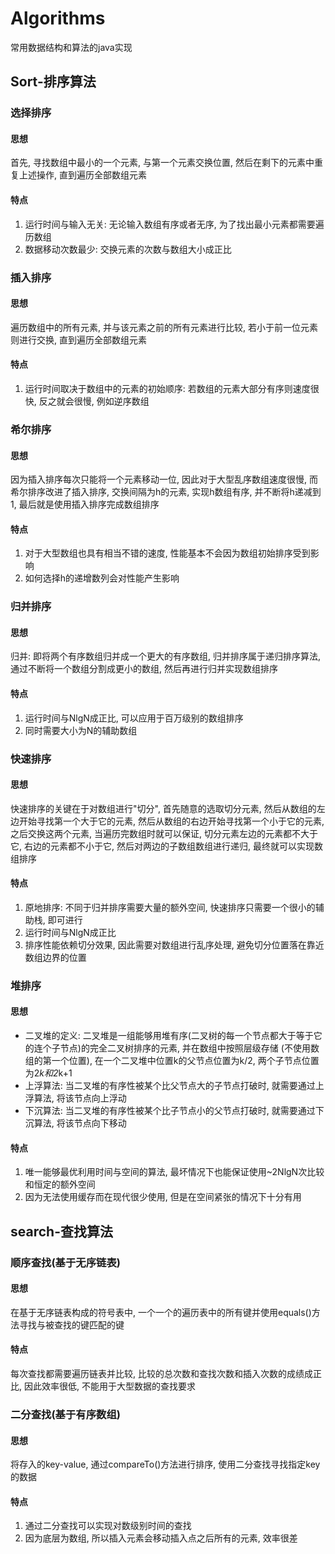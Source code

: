 # Algorithms
常用数据结构和算法的java实现

## Sort-排序算法

### 选择排序

#### 思想
首先, 寻找数组中最小的一个元素, 与第一个元素交换位置, 然后在剩下的元素中重复上述操作,
直到遍历全部数组元素

#### 特点
1. 运行时间与输入无关: 无论输入数组有序或者无序, 为了找出最小元素都需要遍历数组
2. 数据移动次数最少: 交换元素的次数与数组大小成正比

### 插入排序

#### 思想
遍历数组中的所有元素, 并与该元素之前的所有元素进行比较, 若小于前一位元素则进行交换, 直到遍历全部数组元素

#### 特点
1. 运行时间取决于数组中的元素的初始顺序: 若数组的元素大部分有序则速度很快, 反之就会很慢, 例如逆序数组


### 希尔排序

#### 思想
因为插入排序每次只能将一个元素移动一位, 因此对于大型乱序数组速度很慢, 而希尔排序改进了插入排序,
交换间隔为h的元素, 实现h数组有序, 并不断将h递减到1, 最后就是使用插入排序完成数组排序

#### 特点
1. 对于大型数组也具有相当不错的速度, 性能基本不会因为数组初始排序受到影响
2. 如何选择h的递增数列会对性能产生影响

### 归并排序

#### 思想
归并: 即将两个有序数组归并成一个更大的有序数组, 归并排序属于递归排序算法, 通过不断将一个数组分割成更小的数组,
然后再进行归并实现数组排序

#### 特点
1. 运行时间与NlgN成正比, 可以应用于百万级别的数组排序
2. 同时需要大小为N的辅助数组

### 快速排序

#### 思想
快速排序的关键在于对数组进行"切分", 首先随意的选取切分元素, 然后从数组的左边开始寻找第一个大于它的元素,
然后从数组的右边开始寻找第一个小于它的元素, 之后交换这两个元素, 当遍历完数组时就可以保证,
切分元素左边的元素都不大于它, 右边的元素都不小于它, 然后对两边的子数组数组进行递归,
最终就可以实现数组排序

#### 特点
1. 原地排序: 不同于归并排序需要大量的额外空间, 快速排序只需要一个很小的辅助栈, 即可进行
2. 运行时间与NlgN成正比
3. 排序性能依赖切分效果, 因此需要对数组进行乱序处理, 避免切分位置落在靠近数组边界的位置

### 堆排序

#### 思想
+ 二叉堆的定义: 二叉堆是一组能够用堆有序(二叉树的每一个节点都大于等于它的连个子节点)的完全二叉树排序的元素, 并在数组中按照层级存储
(不使用数组的第一个位置), 在一个二叉堆中位置k的父节点位置为k/2, 两个子节点位置为2*k和2*k+1
+ 上浮算法: 当二叉堆的有序性被某个比父节点大的子节点打破时, 就需要通过上浮算法, 将该节点向上浮动
+ 下沉算法: 当二叉堆的有序性被某个比子节点小的父节点打破时, 就需要通过下沉算法, 将该节点向下移动

#### 特点
1. 唯一能够最优利用时间与空间的算法, 最坏情况下也能保证使用~2NlgN次比较和恒定的额外空间
2. 因为无法使用缓存而在现代很少使用, 但是在空间紧张的情况下十分有用

## search-查找算法

### 顺序查找(基于无序链表)

#### 思想
在基于无序链表构成的符号表中, 一个一个的遍历表中的所有键并使用equals()方法寻找与被查找的键匹配的键

#### 特点
每次查找都需要遍历链表并比较, 比较的总次数和查找次数和插入次数的成绩成正比, 因此效率很低,
不能用于大型数据的查找要求

### 二分查找(基于有序数组)

#### 思想
将存入的key-value, 通过compareTo()方法进行排序, 使用二分查找寻找指定key的数据

#### 特点
1. 通过二分查找可以实现对数级别时间的查找
2. 因为底层为数组, 所以插入元素会移动插入点之后所有的元素, 效率很差
